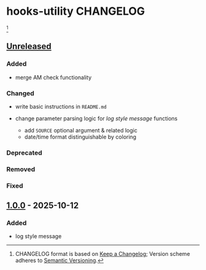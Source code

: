 # hooks-utility CHANGELOG

[^format]













## [Unreleased]

### Added

- merge AM check functionality

### Changed

- write basic instructions in `README.md`
- change parameter parsing logic for *log style message* functions

  - add `SOURCE` optional argument & related logic
  - date/time format distinguishable by coloring

### Deprecated
### Removed
### Fixed













## [1.0.0] - 2025-10-12

### Added

- log style message















[unreleased]: https://github.com/kami-lel/kami-log-py/compare/v1.0.0...dev
[1.0.0]: https://github.com/kami-lel/kami-log-py/releases/tag/v1.0.0













[^format]: CHANGELOG format is based on [Keep a Changelog](https://keepachangelog.com/en/1.1.0/); Version scheme adheres to [Semantic Versioning](https://semver.org/spec/v2.0.0.html).